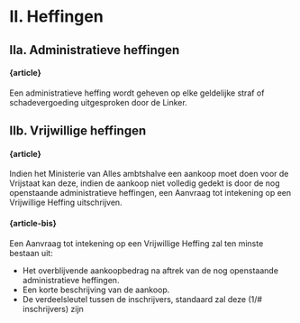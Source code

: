# II. Heffingen

## IIa. Administratieve heffingen

#### {article}
Een administratieve heffing wordt geheven op elke geldelijke straf of schadevergoeding uitgesproken door de Linker.

## IIb. Vrijwillige heffingen

#### {article}
Indien het Ministerie van Alles ambtshalve een aankoop moet doen voor de Vrijstaat kan deze, indien de aankoop niet volledig gedekt is door de nog openstaande administratieve heffingen, een Aanvraag tot intekening op een Vrijwillige Heffing uitschrijven.

#### {article-bis}
Een Aanvraag tot intekening op een Vrijwillige Heffing zal ten minste bestaan uit:

* Het overblijvende aankoopbedrag na aftrek van de nog openstaande administratieve heffingen.
* Een korte beschrijving van de aankoop.
* De verdeelsleutel tussen de inschrijvers, standaard zal deze \(1/\# inschrijvers\) zijn
